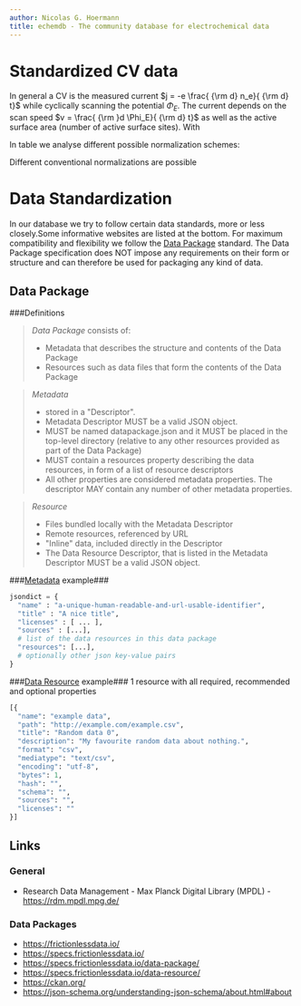 ```yaml
---
author: Nicolas G. Hoermann
title: echemdb - The community database for electrochemical data
---
```


# Standardized CV data

In general a CV is the measured current $j = -e \frac{ {\rm d} n_e}{ {\rm d} t}$ while cyclically scanning the potential $\Phi_E$. The current depends on the scan speed $v = \frac{ {\rm }d \Phi_E}{ {\rm d} t}$ as well as the active surface area (number of active surface sites). With

In table we analyse different possible normalization schemes:



Different conventional normalizations are possible

# Data Standardization

In our database we try to follow certain data standards, more or less closely.Some informative websites are listed at the bottom. For maximum compatibility and flexibility we follow the [Data Package](https://specs.frictionlessdata.io/data-package/ ) standard. The Data Package specification does NOT impose any requirements on their form or structure and can therefore be used for packaging any kind of data.


## Data Package
###Definitions

> *Data Package* consists of:
>
> - Metadata that describes the structure and contents of the Data Package
> - Resources such as data files that form the contents of the Data Package



> *Metadata*
>
> - stored in a "Descriptor".
> - Metadata Descriptor MUST be a valid JSON object.
> - MUST be named datapackage.json and it MUST be placed in the top-level directory (relative to any other resources provided as part of the Data Package)
> - MUST contain a resources property describing the data resources, in form of a list of resource descriptors
> - All other properties are considered metadata properties. The descriptor MAY contain any number of other metadata properties.


> *Resource*
>
> - Files bundled locally with the Metadata Descriptor
> - Remote resources, referenced by URL
> - "Inline" data, included directly in the Descriptor
> - The Data Resource Descriptor, that is listed in the Metadata Descriptor MUST be a valid JSON object.


###[Metadata](https://specs.frictionlessdata.io/data-package/#descriptor) example###

```python
jsondict = {
  "name" : "a-unique-human-readable-and-url-usable-identifier",
  "title" : "A nice title",
  "licenses" : [ ... ],
  "sources" : [...],
  # list of the data resources in this data package
  "resources": [...],
  # optionally other json key-value pairs
}
```

###[Data Resource](https://specs.frictionlessdata.io/data-resource/#descriptor) example###
1 resource with all required, recommended and optional properties
```python
[{
  "name": "example data",
  "path": "http://example.com/example.csv",
  "title": "Random data 0",
  "description": "My favourite random data about nothing.",
  "format": "csv",
  "mediatype": "text/csv",
  "encoding": "utf-8",
  "bytes": 1,
  "hash": "",
  "schema": "",
  "sources": "",
  "licenses": ""
}]
```

## Links
### General
<!-- TODO: Fix broken link to MPDL. (see #71) -->
- Research Data Management - Max Planck Digital Library (MPDL) - https://rdm.mpdl.mpg.de/

### Data Packages
- https://frictionlessdata.io/
- https://specs.frictionlessdata.io/
- https://specs.frictionlessdata.io/data-package/
- https://specs.frictionlessdata.io/data-resource/
- https://ckan.org/
- https://json-schema.org/understanding-json-schema/about.html#about
